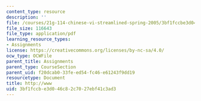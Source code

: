 ```yaml
---
content_type: resource
description: ''
file: /courses/21g-114-chinese-vi-streamlined-spring-2005/3bf1fccbe3d046c82c7027ebf41c3ad3_MIT21G_114S05_2_22j.pdf
file_size: 116643
file_type: application/pdf
learning_resource_types:
- Assignments
license: https://creativecommons.org/licenses/by-nc-sa/4.0/
ocw_type: OCWFile
parent_title: Assignments
parent_type: CourseSection
parent_uid: f20dcab0-33fe-ed54-fc46-e61243f9dd19
resourcetype: Document
title: http://www
uid: 3bf1fccb-e3d0-46c8-2c70-27ebf41c3ad3
---
```

